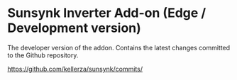 # Sunsynk Inverter Add-on (Edge / Development version)

The developer version of the addon. Contains the latest changes committed to the Github repository.

<https://github.com/kellerza/sunsynk/commits/>
